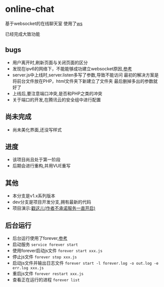 # online-chat
基于websocket的在线聊天室
使用了[ws](https://github.com/websockets/ws)

已经完成大致功能

## bugs

- 用户离开时,刷新页面与关闭页面的区分
- 发现在ipv6的网络下，不能能够成功建立websocket原因,[参考](https://stackoverflow.com/questions/31984934/calling-ipv6-ip-using-websocket-interface)
- server.js中上线时,server.listen多写了参数,导致不能访问
  最初的解决方案是将前台文件放在PHP，html文件夹下新建立了文件夹
  最后删掉多出的参数就好了
- 上线后,要注意端口冲突,是否和PHP之类的冲突
- 关于端口的开发,在腾讯云的安全组中进行配置

## 尚未完成

- 尚未美化界面,还没写样式

## 进度

- 该项目尚且处于第一阶段
- 后期会进行重构,并用VUE重写

## 其他

- 本分支是v1.x系列版本
- dev分支是项目开发分支,拥有最新的代码
- 项目演示:[戳这儿(作者不承诺服务一直开启)](http://123.207.83.243/index.html)


## 后台运行

- 后台运行使用了forever,[参考](http://blog.csdn.net/flightsmallbird/article/details/52946817)
- 启动服务 ```service forever start```
- 使用forever启动js文件 ```forever start xxx.js```
- 停止js文件 ```forever stop xxx.js```
- 启动js文件并输出日志文件 ```forever start -l forever.log -o out.log -e err.log xxx.js```
- 重启js文件 ```forever restart xxx.js```
- 查看正在运行的进程 ```forever list```
